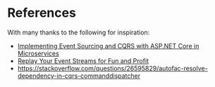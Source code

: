 # References

With many thanks to the following for inspiration:

* [Implementing Event Sourcing and CQRS with ASP.NET Core in Microservices](https://medium.com/@craftingcode/implementing-event-sourcing-and-cqrs-with-asp-net-core-in-microservices-b2563f04fe13)
* [Replay Your Event Streams for Fun and Profit](https://daviddawson.me/coding/replay-your-event-streams-for-fun-and-profit/)
* https://stackoverflow.com/questions/26595829/autofac-resolve-dependency-in-cqrs-commanddispatcher
